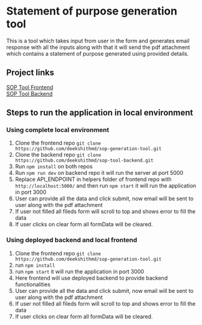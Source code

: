 # Statement of purpose generation tool

This is a tool which takes input from user in the form and generates email response with all the inputs along with that it will send the pdf attachment which contains a statement of purpose generated using provided details.

## Project links
[SOP Tool Frontend](https://github.com/deekshithmd/sop-generation-tool)<br/>
[SOP Tool Backend](https://github.com/deekshithmd/sop-tool-backend)

## Steps to run the application in local environment
### Using complete local environment
  1. Clone the frontend repo ```git clone https://github.com/deekshithmd/sop-generation-tool.git```
  2. Clone the backend repo ```git clone https://github.com/deekshithmd/sop-tool-backend.git```
  3. Run ```npm install``` on both repos
  4. Run ```npm run dev``` on backend repo it will run the server at port 5000
  5. Replace API_ENDPOINT in helpers folder of frontend repo with ```http://localhost:5000/``` and then run ```npm start``` it will run the application in port 3000
  6. User can provide all the data and click submit, now email will be sent to user along with the pdf attachment
  7. If user not filled all fileds form will scroll to top and shows error to fill the data
  8. If user clicks on clear form all formData will be cleared.

### Using deployed backend and local frontend
  1. Clone the frontend repo ```git clone https://github.com/deekshithmd/sop-generation-tool.git```
  2. run ```npm install```
  3. run ```npm start``` it will run the application in port 3000
  4. Here frontend will use deployed backend to provide backend functionalities
  6. User can provide all the data and click submit, now email will be sent to user along with the pdf attachment
  7. If user not filled all fileds form will scroll to top and shows error to fill the data
  8. If user clicks on clear form all formData will be cleared.
